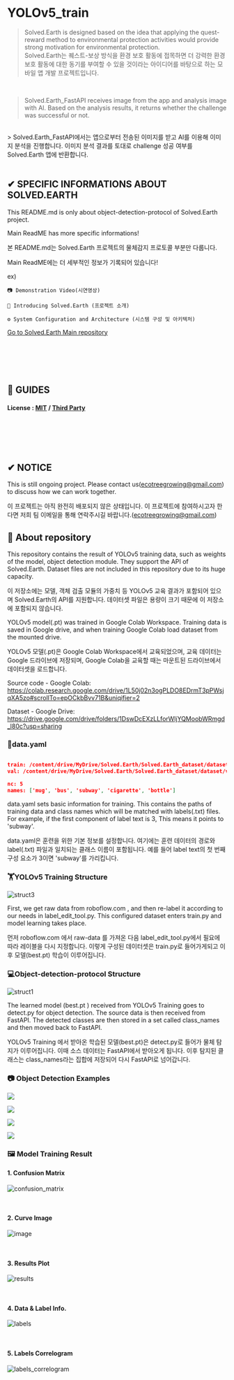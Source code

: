 # YOLOv5_train

> Solved.Earth is designed based on the idea that applying the quest-reward method to environmental protection activities would provide strong motivation for environmental protection. <br/>
> Solved.Earth는 퀘스트-보상 방식을 환경 보호 활동에 접목하면 더 강력한 환경 보호 활동에 대한 동기를 부여할 수 있을 것이라는 아이디어를 바탕으로 하는 모바일 앱 개발 프로젝트입니다.

<br/>

> Solved.Earth_FastAPI receives image from the app and analysis image with AI. Based on the analysis results, it returns whether the challenge was successful or not. 
<br/>
> Solved.Earth_FastAPI에서는 앱으로부터 전송된 이미지를 받고 AI를 이용해 이미지 분석을 진행합니다. 이미지 분석 결과를 토대로 challenge 성공 여부를 Solved.Earth 앱에 반환합니다.

<br/>
<br/>

## ✔ SPECIFIC INFORMATIONS ABOUT SOLVED.EARTH

This README.md is only about object-detection-protocol of Solved.Earth project.

Main ReadME has more specific informations!

본 README.md는 Solved.Earth 프로젝트의 물체감지 프로토콜 부분만 다룹니다.
  
Main ReadME에는 더 세부적인 정보가 기록되어 있습니다!

ex)

    📷 Demonstration Video(시연영상)

    📌 Introducing Solved.Earth (프로젝트 소개)

    ⚙️ System Configuration and Architecture (시스템 구성 및 아키텍처)

[Go to Solved.Earth Main repository](https://github.com/solved-earth/Solved.Earth)

<br/>
<br/>
<br/>
<br/>

## 🔑 GUIDES

<h4>License : <a href="LICENSE">MIT</a> / <a href="./lib/oss_licenses.dart">Third Party</a> </h4>

<br/>
<br/>
<br/>
<br/>

## ✔ NOTICE

This is still ongoing project. Please contact us(ecotreegrowing@gmail.com) to discuss how we can work together.</b><br/>

이 프로젝트는 아직 완전히 배포되지 않은 상태입니다. 이 프로젝트에 참여하시고자 한다면 저희 팀 이메일을 통해 연락주시길 바랍니다.(ecotreegrowing@gmail.com)

## 📁 About repository

This repository contains the result of YOLOv5 training data, such as weights of the model, object detection module. They support the API of Solved.Earth. Dataset files are not included in this repository due to its huge capacity.

이 저장소에는 모델, 객체 검출 모듈의 가중치 등 YOLOv5 교육 결과가 포함되어 있으며 Solved.Earth의 API를 지원합니다. 데이터셋 파일은 용량이 크기 때문에 이 저장소에 포함되지 않습니다.

YOLOv5 model(.pt) was trained in Google Colab Workspace. Training data is saved in Google drive, and when training Google Colab load dataset from the mounted drive.

YOLOv5 모델(.pt)은 Google Colab Workspace에서 교육되었으며, 교육 데이터는 Google 드라이브에 저장되며, Google Colab을 교육할 때는 마운트된 드라이브에서 데이터셋을 로드합니다.

Source code - Google Colab: https://colab.research.google.com/drive/1L50j02n3ogPLDO8EDrmT3pPWsjqXA5zo#scrollTo=epOCkbBvv71B&uniqifier=2

Dataset - Google Drive: https://drive.google.com/drive/folders/1DswDcEXzLLforWljYQMoobWRmgd_l80c?usp=sharing


### 📄data.yaml
```json

train: /content/drive/MyDrive/Solved.Earth/Solved.Earth_dataset/dataset/train.txt
val: /content/drive/MyDrive/Solved.Earth/Solved.Earth_dataset/dataset/valid.txt

nc: 5
names: ['mug', 'bus', 'subway', 'cigarette', 'bottle']

```

data.yaml sets basic information for training. This contains the paths of training data and class names which will be matched with labels(.txt) files. For example, if the first component of label text is 3, This means it points to 'subway'.

data.yaml은 훈련을 위한 기본 정보를 설정합니다. 여기에는 훈련 데이터의 경로와 label(.txt) 파일과 일치되는 클래스 이름이 포함됩니다. 예를 들어 label text의 첫 번째 구성 요소가 3이면 'subway'를 가리킵니다.

### 🏋️YOLOv5 Training Structure
![struct3](https://github.com/solved-earth/Solved.Earth/blob/main/report/struct3.jpg?raw=true)

First, we get raw data from roboflow.com , and then re-label it according to our needs in label_edit_tool.py. This configured dataset enters train.py and model learning takes place.

먼저 roboflow.com 에서 raw-data 를 가져온 다음 label_edit_tool.py에서 필요에 따라 레이블을 다시 지정합니다. 이렇게 구성된 데이터셋은 train.py로 들어가게되고 이후 모델(best.pt) 학습이 이루어집니다.

### 💻Object-detection-protocol Structure
![struct1](https://github.com/solved-earth/Solved.Earth/blob/main/report/struct1.jpg?raw=true)

The learned model (best.pt ) received from YOLOv5 Training goes to detect.py for object detection. The source data is then received from FastAPI. The detected classes are then stored in a set called class_names and then moved back to FastAPI.

YOLOv5 Training 에서 받아온 학습된 모델(best.pt)은 detect.py로 들어가 물체 탐지가 이루어집니다. 이때 소스 데이터는 FastAPI에서 받아오게 됩니다. 이후 탐지된 클래스는 class_names라는 집합에 저장되어 다시 FastAPI로 넘어갑니다.

### 📷 Object Detection Examples
![](https://github.com/solved-earth/YOLOv5_train/blob/main/yolov5/runs/detect/exp9/sample8.jpg?raw=true)

![](https://github.com/solved-earth/YOLOv5_train/blob/main/yolov5/runs/detect/exp5/sample4.jpg?raw=true)

![](https://github.com/solved-earth/YOLOv5_train/blob/main/yolov5/runs/detect/exp7/sample6.jpg?raw=true)

![](https://github.com/solved-earth/YOLOv5_train/blob/main/yolov5/runs/detect/exp8/sample7.jpg?raw=true)

### 🖼 Model Training Result

#### 1. Confusion Matrix
![confusion_matrix](https://github.com/solved-earth/YOLOv5_train/assets/121764610/bfe4a32d-d4ec-47e0-b79f-73cb5f66103c)

<br/>

#### 2. Curve Image
![image](https://github.com/solved-earth/YOLOv5_train/assets/121764610/8cb2917a-6cce-4fb7-8117-260f4bf106fa)

<br/>

#### 3. Results Plot
![results](https://github.com/solved-earth/YOLOv5_train/assets/121764610/2685a976-e148-494c-a339-557d5de7da5e)

<br/>

#### 4. Data & Label Info.
![labels](https://github.com/solved-earth/YOLOv5_train/assets/121764610/d005945f-a0fd-4e9d-a273-b2c4a8af5351)

<br/>

#### 5. Labels Correlogram
![labels_correlogram](https://github.com/solved-earth/YOLOv5_train/assets/121764610/21f9c7c2-4a9d-4a55-8cb0-1260f15cca44)

